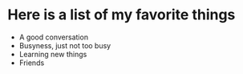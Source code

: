# Here is a list of my favorite things
- A good conversation
- Busyness, just not too busy
- Learning new things
- Friends
